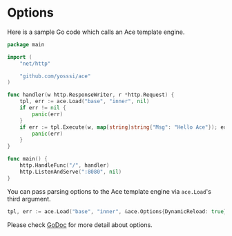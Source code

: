 # Options

Here is a sample Go code which calls an Ace template engine.

```go
package main

import (
    "net/http"

    "github.com/yosssi/ace"
)

func handler(w http.ResponseWriter, r *http.Request) {
    tpl, err := ace.Load("base", "inner", nil)
    if err != nil {
        panic(err)
    }
    if err := tpl.Execute(w, map[string]string{"Msg": "Hello Ace"}); err != nil {
        panic(err)
    }
}

func main() {
    http.HandleFunc("/", handler)
    http.ListenAndServe(":8080", nil)
}
```

You can pass parsing options to the Ace template engine via `ace.Load`'s third argument.

```go
tpl, err := ace.Load("base", "inner", &ace.Options{DynamicReload: true})
```

Please check [GoDoc](https://godoc.org/github.com/yosssi/ace#Options) for more detail about options.

